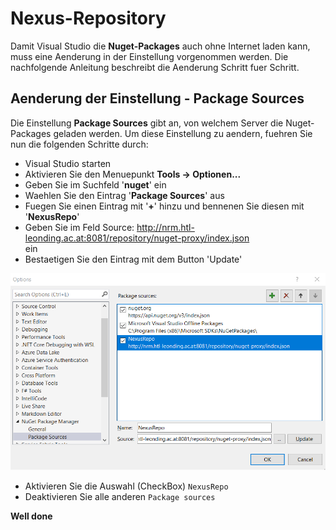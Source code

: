 ﻿# Nexus-Repository  
  
Damit Visual Studio die **Nuget-Packages** auch ohne Internet laden kann, muss eine Aenderung in der Einstellung vorgenommen werden. Die nachfolgende Anleitung beschreibt die Aenderung Schritt fuer Schritt.  
  
## Aenderung der Einstellung - Package Sources  
  
Die Einstellung **Package Sources** gibt an, von welchem Server die Nuget-Packages geladen werden. Um diese Einstellung zu aendern, fuehren Sie nun die folgenden Schritte durch:  
  
* Visual Studio starten  
* Aktivieren Sie den Menuepunkt **Tools -> Optionen...**  
* Geben Sie im Suchfeld '**nuget**' ein  
* Waehlen Sie den Eintrag '**Package Sources**' aus  
* Fuegen Sie einen Eintrag mit '**+**' hinzu und bennenen Sie diesen mit '**NexusRepo**'  
* Geben Sie im Feld Source: http://nrm.htl-leonding.ac.at:8081/repository/nuget-proxy/index.json  
ein  
* Bestaetigen Sie den Eintrag mit dem Button 'Update'  
  
![Screenshot](Screenshot.png)  
  
* Aktivieren Sie die Auswahl (CheckBox) `NexusRepo`  
* Deaktivieren Sie alle anderen `Package sources`  
  
**Well done**  
